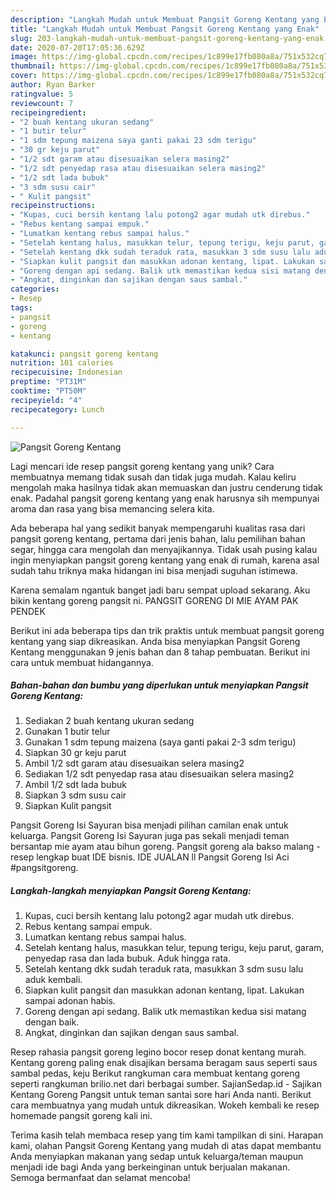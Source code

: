 ```yaml
---
description: "Langkah Mudah untuk Membuat Pangsit Goreng Kentang yang Enak"
title: "Langkah Mudah untuk Membuat Pangsit Goreng Kentang yang Enak"
slug: 203-langkah-mudah-untuk-membuat-pangsit-goreng-kentang-yang-enak
date: 2020-07-20T17:05:36.629Z
image: https://img-global.cpcdn.com/recipes/1c899e17fb080a8a/751x532cq70/pangsit-goreng-kentang-foto-resep-utama.jpg
thumbnail: https://img-global.cpcdn.com/recipes/1c899e17fb080a8a/751x532cq70/pangsit-goreng-kentang-foto-resep-utama.jpg
cover: https://img-global.cpcdn.com/recipes/1c899e17fb080a8a/751x532cq70/pangsit-goreng-kentang-foto-resep-utama.jpg
author: Ryan Barker
ratingvalue: 5
reviewcount: 7
recipeingredient:
- "2 buah kentang ukuran sedang"
- "1 butir telur"
- "1 sdm tepung maizena saya ganti pakai 23 sdm terigu"
- "30 gr keju parut"
- "1/2 sdt garam atau disesuaikan selera masing2"
- "1/2 sdt penyedap rasa atau disesuaikan selera masing2"
- "1/2 sdt lada bubuk"
- "3 sdm susu cair"
- " Kulit pangsit"
recipeinstructions:
- "Kupas, cuci bersih kentang lalu potong2 agar mudah utk direbus."
- "Rebus kentang sampai empuk."
- "Lumatkan kentang rebus sampai halus."
- "Setelah kentang halus, masukkan telur, tepung terigu, keju parut, garam, penyedap rasa dan lada bubuk. Aduk hingga rata."
- "Setelah kentang dkk sudah teraduk rata, masukkan 3 sdm susu lalu aduk kembali."
- "Siapkan kulit pangsit dan masukkan adonan kentang, lipat. Lakukan sampai adonan habis."
- "Goreng dengan api sedang. Balik utk memastikan kedua sisi matang dengan baik."
- "Angkat, dinginkan dan sajikan dengan saus sambal."
categories:
- Resep
tags:
- pangsit
- goreng
- kentang

katakunci: pangsit goreng kentang 
nutrition: 101 calories
recipecuisine: Indonesian
preptime: "PT31M"
cooktime: "PT50M"
recipeyield: "4"
recipecategory: Lunch

---
```



![Pangsit Goreng Kentang](https://img-global.cpcdn.com/recipes/1c899e17fb080a8a/751x532cq70/pangsit-goreng-kentang-foto-resep-utama.jpg)

Lagi mencari ide resep pangsit goreng kentang yang unik? Cara membuatnya memang tidak susah dan tidak juga mudah. Kalau keliru mengolah maka hasilnya tidak akan memuaskan dan justru cenderung tidak enak. Padahal pangsit goreng kentang yang enak harusnya sih mempunyai aroma dan rasa yang bisa memancing selera kita.

Ada beberapa hal yang sedikit banyak mempengaruhi kualitas rasa dari pangsit goreng kentang, pertama dari jenis bahan, lalu pemilihan bahan segar, hingga cara mengolah dan menyajikannya. Tidak usah pusing kalau ingin menyiapkan pangsit goreng kentang yang enak di rumah, karena asal sudah tahu triknya maka hidangan ini bisa menjadi suguhan istimewa.

Karena semalam ngantuk banget jadi baru sempat upload sekarang. Aku bikin kentang goreng pangsit ni. PANGSIT GORENG DI MIE AYAM PAK PENDEK


Berikut ini ada beberapa tips dan trik praktis untuk membuat pangsit goreng kentang yang siap dikreasikan. Anda bisa menyiapkan Pangsit Goreng Kentang menggunakan 9 jenis bahan dan 8 tahap pembuatan. Berikut ini cara untuk membuat hidangannya.

<!--inarticleads1-->

##### Bahan-bahan dan bumbu yang diperlukan untuk menyiapkan Pangsit Goreng Kentang:

1. Sediakan 2 buah kentang ukuran sedang
1. Gunakan 1 butir telur
1. Gunakan 1 sdm tepung maizena (saya ganti pakai 2-3 sdm terigu)
1. Siapkan 30 gr keju parut
1. Ambil 1/2 sdt garam atau disesuaikan selera masing2
1. Sediakan 1/2 sdt penyedap rasa atau disesuaikan selera masing2
1. Ambil 1/2 sdt lada bubuk
1. Siapkan 3 sdm susu cair
1. Siapkan  Kulit pangsit


Pangsit Goreng Isi Sayuran bisa menjadi pilihan camilan enak untuk keluarga. Pangsit Goreng Isi Sayuran juga pas sekali menjadi teman bersantap mie ayam atau bihun goreng. Pangsit goreng ala bakso malang - resep lengkap buat IDE bisnis. IDE JUALAN ll Pangsit Goreng Isi Aci #pangsitgoreng. 

<!--inarticleads2-->

##### Langkah-langkah menyiapkan Pangsit Goreng Kentang:

1. Kupas, cuci bersih kentang lalu potong2 agar mudah utk direbus.
1. Rebus kentang sampai empuk.
1. Lumatkan kentang rebus sampai halus.
1. Setelah kentang halus, masukkan telur, tepung terigu, keju parut, garam, penyedap rasa dan lada bubuk. Aduk hingga rata.
1. Setelah kentang dkk sudah teraduk rata, masukkan 3 sdm susu lalu aduk kembali.
1. Siapkan kulit pangsit dan masukkan adonan kentang, lipat. Lakukan sampai adonan habis.
1. Goreng dengan api sedang. Balik utk memastikan kedua sisi matang dengan baik.
1. Angkat, dinginkan dan sajikan dengan saus sambal.


Resep rahasia pangsit goreng legino bocor resep donat kentang murah. Kentang goreng paling enak disajikan bersama beragam saus seperti saus sambal pedas, keju Berikut rangkuman cara membuat kentang goreng seperti rangkuman brilio.net dari berbagai sumber. SajianSedap.id - Sajikan Kentang Goreng Pangsit untuk teman santai sore hari Anda nanti. Berikut cara membuatnya yang mudah untuk dikreasikan. Wokeh kembali ke resep homemade pangsit goreng kali ini. 

Terima kasih telah membaca resep yang tim kami tampilkan di sini. Harapan kami, olahan Pangsit Goreng Kentang yang mudah di atas dapat membantu Anda menyiapkan makanan yang sedap untuk keluarga/teman maupun menjadi ide bagi Anda yang berkeinginan untuk berjualan makanan. Semoga bermanfaat dan selamat mencoba!
